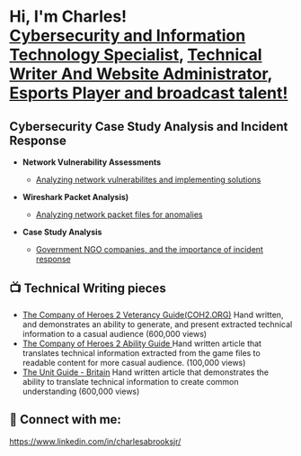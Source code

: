 <h1>Hi, I'm Charles!<br/><a href="[https://github.com/joshmadakor1](https://www.linkedin.com/in/charlesabrooksjr/)">Cybersecurity and Information Technology Specialist</a>, <a href="https://www.coh2.org/guides/categories">Technical Writer And Website Administrator</a>, <a href="https://liquipedia.net/rainbowsix/CookieZ">Esports Player and broadcast talent!</a></h1>

<h2>Cybersecurity Case Study Analysis and Incident Response </h2>

- <b>Network Vulnerability Assessments </b>
  - [Analyzing network vulnerabilites and implementing solutions](https://docs.google.com/document/d/1OwOFiuA83h5H1mQjLbdlsSg5hpE3j0DkM7aRqhLNCX8/edit)
- <b>Wireshark Packet Analysis)</b>
  - [Analyzing network packet files for anomalies](https://docs.google.com/document/d/1OwOFiuA83h5H1mQjLbdlsSg5hpE3j0DkM7aRqhLNCX8/edit )
 
- <b>Case Study Analysis</b>
  - [Government NGO companies, and the importance of incident response](https://docs.google.com/document/d/1vPC318Pbk5Jft9pggBUk9MKrTUZJ7l2HKoq1LZb6Y2M/edit ) 



<h2>📺 Technical Writing pieces </h2>

- [The Company of Heroes 2 Veterancy Guide(COH2.ORG)](https://www.coh2.org/guides/29892/the-company-of-heroes-2-veterancy-guide) Hand written, and demonstrates an ability to generate, and present extracted technical information to a casual audience (600,000 views)
- [The Company of Heroes 2 Ability Guide ](https://www.coh2.org/guides/52852/the-coh2-ability-guide) Hand written article that translates technical information extracted from the game files to readable content for more casual audience. (100,000 views)
- [The Unit Guide - Britain](https://www.coh2.org/guides/40402/british-forces-unit-guide) Hand written article that demonstrates the ability to translate technical information to create common understanding (600,000 views)

<h2> 🤳 Connect with me:</h2>

https://www.linkedin.com/in/charlesabrooksjr/
